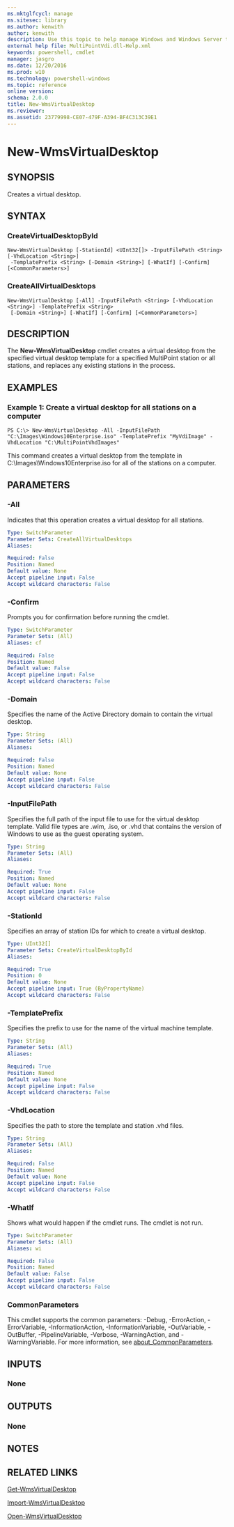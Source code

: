 ```yaml
---
ms.mktglfcycl: manage
ms.sitesec: library
ms.author: kenwith
author: kenwith
description: Use this topic to help manage Windows and Windows Server technologies with Windows PowerShell.
external help file: MultiPointVdi.dll-Help.xml
keywords: powershell, cmdlet
manager: jasgro
ms.date: 12/20/2016
ms.prod: w10
ms.technology: powershell-windows
ms.topic: reference
online version: 
schema: 2.0.0
title: New-WmsVirtualDesktop
ms.reviewer:
ms.assetid: 23779998-CE07-479F-A394-BF4C313C39E1
---
```


# New-WmsVirtualDesktop

## SYNOPSIS
Creates a virtual desktop.

## SYNTAX

### CreateVirtualDesktopById
```
New-WmsVirtualDesktop [-StationId] <UInt32[]> -InputFilePath <String> [-VhdLocation <String>]
 -TemplatePrefix <String> [-Domain <String>] [-WhatIf] [-Confirm] [<CommonParameters>]
```

### CreateAllVirtualDesktops
```
New-WmsVirtualDesktop [-All] -InputFilePath <String> [-VhdLocation <String>] -TemplatePrefix <String>
 [-Domain <String>] [-WhatIf] [-Confirm] [<CommonParameters>]
```

## DESCRIPTION
The **New-WmsVirtualDesktop** cmdlet creates a virtual desktop from the specified virtual desktop template for a specified MultiPoint station or all stations, and replaces any existing stations in the process.

## EXAMPLES

### Example 1: Create a virtual desktop for all stations on a computer
```
PS C:\> New-WmsVirtualDesktop -All -InputFilePath "C:\Images\Windows10Enterprise.iso" -TemplatePrefix "MyVdiImage" -VhdLocation "C:\MultiPointVhdImages"
```

This command creates a virtual desktop from the template in C:\Images\Windows10Enterprise.iso for all of the stations on a computer.

## PARAMETERS

### -All
Indicates that this operation creates a virtual desktop for all stations.

```yaml
Type: SwitchParameter
Parameter Sets: CreateAllVirtualDesktops
Aliases: 

Required: False
Position: Named
Default value: None
Accept pipeline input: False
Accept wildcard characters: False
```

### -Confirm
Prompts you for confirmation before running the cmdlet.

```yaml
Type: SwitchParameter
Parameter Sets: (All)
Aliases: cf

Required: False
Position: Named
Default value: False
Accept pipeline input: False
Accept wildcard characters: False
```

### -Domain
Specifies the name of the Active Directory domain to contain the virtual desktop.

```yaml
Type: String
Parameter Sets: (All)
Aliases: 

Required: False
Position: Named
Default value: None
Accept pipeline input: False
Accept wildcard characters: False
```

### -InputFilePath
Specifies the full path of the input file to use for the virtual desktop template.
Valid file types are .wim, .iso, or .vhd that contains the version of Windows to use as the guest operating system.

```yaml
Type: String
Parameter Sets: (All)
Aliases: 

Required: True
Position: Named
Default value: None
Accept pipeline input: False
Accept wildcard characters: False
```

### -StationId
Specifies an array of station IDs for which to create a virtual desktop.

```yaml
Type: UInt32[]
Parameter Sets: CreateVirtualDesktopById
Aliases: 

Required: True
Position: 0
Default value: None
Accept pipeline input: True (ByPropertyName)
Accept wildcard characters: False
```

### -TemplatePrefix
Specifies the prefix to use for the name of the virtual machine template.

```yaml
Type: String
Parameter Sets: (All)
Aliases: 

Required: True
Position: Named
Default value: None
Accept pipeline input: False
Accept wildcard characters: False
```

### -VhdLocation
Specifies the path to store the template and station .vhd files.

```yaml
Type: String
Parameter Sets: (All)
Aliases: 

Required: False
Position: Named
Default value: None
Accept pipeline input: False
Accept wildcard characters: False
```

### -WhatIf
Shows what would happen if the cmdlet runs.
The cmdlet is not run.

```yaml
Type: SwitchParameter
Parameter Sets: (All)
Aliases: wi

Required: False
Position: Named
Default value: False
Accept pipeline input: False
Accept wildcard characters: False
```

### CommonParameters
This cmdlet supports the common parameters: -Debug, -ErrorAction, -ErrorVariable, -InformationAction, -InformationVariable, -OutVariable, -OutBuffer, -PipelineVariable, -Verbose, -WarningAction, and -WarningVariable. For more information, see [about_CommonParameters](http://go.microsoft.com/fwlink/?LinkID=113216).

## INPUTS

### None

## OUTPUTS

### None

## NOTES

## RELATED LINKS

[Get-WmsVirtualDesktop](./Get-WmsVirtualDesktop.md)

[Import-WmsVirtualDesktop](./Import-WmsVirtualDesktop.md)

[Open-WmsVirtualDesktop](./Open-WmsVirtualDesktop.md)
